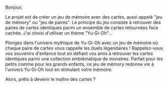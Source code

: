 Bonjour,

Le projet est de créer un jeu de mémoire avec des cartes, aussi appelé "jeu de mémory" ou "jeu de paires". 
Le principe du jeu consiste à retrouver des paires de cartes identiques parmi un ensemble de cartes retournées face cachée.
J'ai choisi d'utiliser un thème "Yu-Gi-Oh"...

Plongez dans l'univers mythique de Yu-Gi-Oh avec un jeu de mémoire où chaque paire de cartes vous rappelle les duels légendaires !
Rappelez-vous vos souvenirs d'enfance tout en défiant vos amis à retrouver les cartes identiques parmi une collection emblématique de monstres. 
Parfait pour les petits comme pour les grands enfants, ce jeu de mémory redonne vie à l'univers Yu-Gi-Oh tout en stimulant votre mémoire. 

Alors, prêts à devenir le maître des cartes ?
